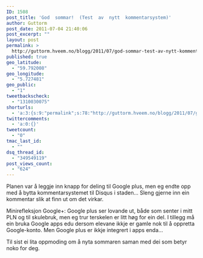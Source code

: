 ```yaml
---
ID: 1508
post_title: 'God  sommar!  (Test  av  nytt  kommentarsystem)'
author: Guttorm
post_date: 2011-07-04 21:40:06
post_excerpt: ""
layout: post
permalink: >
  http://guttorm.hveem.no/blogg/2011/07/god-sommar-test-av-nytt-kommentarsystem/
published: true
geo_latitude:
  - "59.792008"
geo_longitude:
  - "5.727481"
geo_public:
  - "1"
tweetbackscheck:
  - "1310030075"
shorturls:
  - 'a:3:{s:9:"permalink";s:78:"http://guttorm.hveem.no/blogg/2011/07/god-sommar-test-av-nytt-kommentarsystem/";s:7:"tinyurl";s:26:"http://tinyurl.com/3f3canf";s:4:"isgd";s:19:"http://is.gd/IbvRt2";}'
twittercomments:
  - 'a:0:{}'
tweetcount:
  - "0"
tmac_last_id:
  - ""
dsq_thread_id:
  - "349549119"
post_views_count:
  - "624"
---
```

Planen var å leggje inn knapp for deling til Google plus, men eg endte opp med å bytta kommentarsystemet til Disqus i staden... Sleng gjerne inn ein kommentar slik at finn ut om det virkar.

Minirefleksjon Google+:
Google plus ser lovande ut, både som senter i mitt PLN og til skulebruk, men eg trur terskelen er litt høg for ein del. I tillegg må ein bruka Google apps edu dersom elevane ikkje er gamle nok til å oppretta Google-konto. Men Google plus er ikkje integrert i apps enda...

Til sist ei lita oppmoding om å nyta sommaren saman med dei som betyr noko for deg.